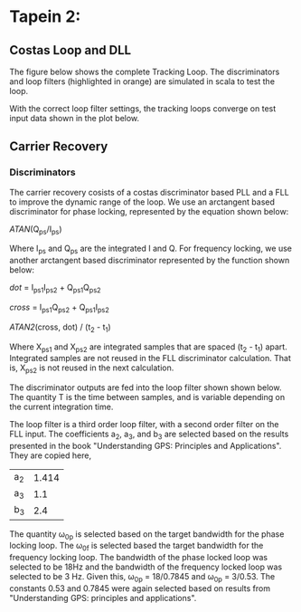 # Tapein 2:

## Costas Loop and DLL

The figure below shows the complete Tracking Loop. The discriminators and loop
filters (highlighted in orange) are simulated in scala to test the loop. 

With the correct loop filter settings, the tracking loops converge on test
input data shown in the plot below.


## Carrier Recovery

### Discriminators

The carrier recovery cosists of a costas discriminator based PLL and a FLL to
improve the dynamic range of the loop. We use an arctangent based
discriminator for phase locking, represented by the equation shown below:

*ATAN*(Q<sub>ps</sub>/I<sub>ps</sub>)

Where I<sub>ps</sub> and Q<sub>ps</sub> are the integrated I and Q. For
frequency locking, we use another arctangent based discriminator represented by
the function shown below: 

*dot* = I<sub>ps1</sub>I<sub>ps2</sub> + Q<sub>ps1</sub>Q<sub>ps2</sub>

*cross* = I<sub>ps1</sub>Q<sub>ps2</sub> + Q<sub>ps1</sub>I<sub>ps2</sub>

*ATAN2*(cross, dot) / (t<sub>2</sub> - t<sub>1</sub>)

Where X<sub>ps1</sub> and X<sub>ps2</sub> are integrated samples that are
spaced (t<sub>2</sub> - t<sub>1</sub>) apart. Integrated samples are not reused in
the FLL discriminator calculation. That is, X<sub>ps2</sub> is not reused in
the next calculation.

The discriminator outputs are fed into the loop filter shown shown below. The
quantity T is the time between samples, and is variable depending on the
current integration time.



The loop filter is a third order loop filter, with a second order filter on the
FLL input. The coefficients a<sub>2</sub>, a<sub>3</sub>, and b<sub>3</sub>
are selected based on the results presented in the book "Understanding GPS:
Principles and Applications". They are copied here, 

|             |     |
|-------------|-----|
|a<sub>2</sub>|1.414|
|a<sub>3</sub>|1.1  |
|b<sub>3</sub>|2.4  |

The quantity &omega;<sub>0p</sub> is selected based on the target bandwidth for
the phase locking loop. The &omega;<sub>0f</sub> is selected based the target
bandwidth for the frequency locking loop. The bandwidth of the phase locked
loop was selected to be 18Hz and the bandwidth of the frequency locked loop was
selected to be 3 Hz. Given this, &omega;<sub>0p</sub> = 18/0.7845 and
&omega;<sub>0p</sub> = 3/0.53. The constants 0.53 and 0.7845 were again
selected based on results from "Understanding GPS: principles and
applications". 
